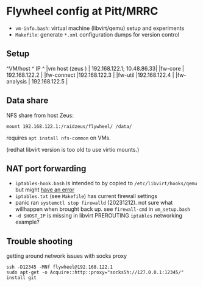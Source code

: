# Flywheel config at Pitt/MRRC

  * `vm-info.bash`: virtual machine (libvirt/qemu) setup and experiments
  * `Makefile`: generate `*.xml` configuration dumps for version control

## Setup
^VM/host ^ IP ^
|vm host (zeus ) | 192.168.122.1; 10.48.86.33|
|fw-core | 192.168.122.2 |
|fw-connect |192.168.122.3 |
|fw-util |192.168.122.4 |
|fw-analysis | 192.168.122.5 |

## Data share

NFS share from host Zeus:
```
mount 192.168.122.1:/raidzeus/flywheel/ /data/
```

requires `apt install nfs-common` on VMs.

(redhat libvirt version is too old to use virtio mounts.)

## NAT port forwarding

  * `iptables-hook.bash` is intended to by copied to `/etc/libvirt/hooks/qemu` but might [have an error](https://serverfault.com/questions/989967/cant-port-forward-with-iptables-kvm-nat)
  * `iptables.txt` (see `Makefile`) has current firewall settings
  * panic ran `systemctl stop firewalld` (20231212). not sure what willhappen when brought back up. see `firewall-cmd` in `vm_setup.bash`
  * `-d $HOST_IP` is missing in libvirt PREROUTING `iptables` networking example?


## Trouble shooting

getting around network issues with socks proxy
```
ssh -D12345 -MNf flywheel@192.168.122.1
sudo apt-get -o Acquire::http::proxy="socks5h://127.0.0.1:12345/" install git
```

